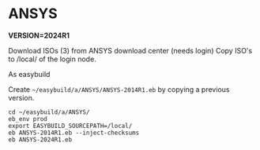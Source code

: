 # ANSYS 

**VERSION=2024R1**

Download ISOs (3) from ANSYS download center (needs login) 
Copy ISO's to /local/ of the login node.

As easybuild

Create `~/easybuild/a/ANSYS/ANSYS-2014R1.eb` by copying a previous version.

```shell
cd ~/easybuild/a/ANSYS/
eb_env prod
export EASYBUILD_SOURCEPATH=/local/
eb ANSYS-2014R1.eb --inject-checksums
eb ANSYS-2024R1.eb
```